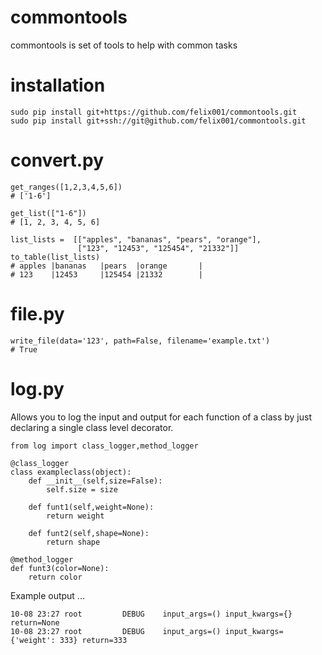 # commontools
commontools is set of tools to help with common tasks

# installation

```
sudo pip install git+https://github.com/felix001/commontools.git
sudo pip install git+ssh://git@github.com/felix001/commontools.git
```

# convert.py

```
get_ranges([1,2,3,4,5,6])
# ['1-6']

get_list(["1-6"])
# [1, 2, 3, 4, 5, 6]

list_lists =  [["apples", "bananas", "pears", "orange"],
               ["123", "12453", "125454", "21332"]]
to_table(list_lists)
# apples |bananas   |pears  |orange       |
# 123    |12453     |125454 |21332        |
```

# file.py

```
write_file(data='123', path=False, filename='example.txt')
# True
```

# log.py
Allows you to log the input and output for each function of a class by just declaring a single class level decorator.

```
from log import class_logger,method_logger

@class_logger
class exampleclass(object):
    def __init__(self,size=False):
        self.size = size
        
    def funt1(self,weight=None):
        return weight
        
    def funt2(self,shape=None):
        return shape

@method_logger
def funt3(color=None):
    return color
```

Example output ... 
```
10-08 23:27 root         DEBUG    input_args=() input_kwargs={} return=None
10-08 23:27 root         DEBUG    input_args=() input_kwargs={'weight': 333} return=333
```
